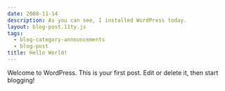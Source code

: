 ```yaml
---
date: 2008-11-14
description: As you can see, I installed WordPress today.
layout: blog-post.11ty.js
tags:
  - blog-category-announcements
  - blog-post
title: Hello World!
---
```


Welcome to WordPress. This is your first post. Edit or delete it, then start blogging!
